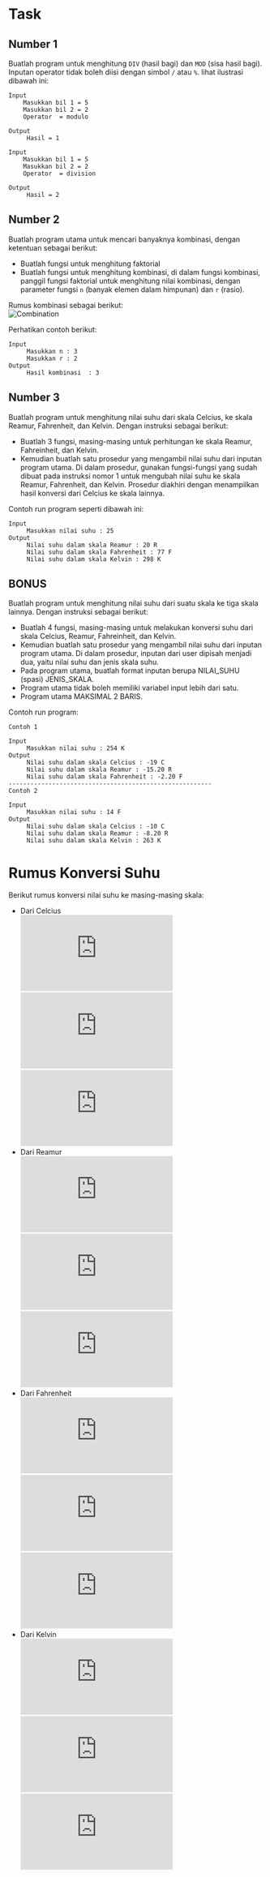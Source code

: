 # Task

## Number 1
Buatlah program untuk menghitung `DIV` (hasil bagi) dan `MOD` (sisa hasil bagi). Inputan operator tidak boleh diisi dengan simbol `/` atau `%`. lihat ilustrasi dibawah ini:
```
Input
    Masukkan bil 1 = 5
    Masukkan bil 2 = 2
    Operator  = modulo

Output 
     Hasil = 1	
```
```
Input
    Masukkan bil 1 = 5
    Masukkan bil 2 = 2
    Operator  = division

Output 
     Hasil = 2
```
## Number 2
Buatlah program utama untuk mencari banyaknya kombinasi, dengan ketentuan sebagai berikut:
* Buatlah fungsi untuk menghitung faktorial
* Buatlah fungsi untuk menghitung kombinasi, di dalam fungsi kombinasi, panggil fungsi faktorial untuk menghitung nilai kombinasi, dengan parameter fungsi `n` (banyak elemen dalam himpunan) dan `r` (rasio).  

Rumus kombinasi sebagai berikut:  
![Combination](http://rogercortesi.com/eqn/tempimagedir/eqn6502.png)  

Perhatikan contoh berikut:
```
Input
     Masukkan n : 3
     Masukkan r : 2
Output
     Hasil kombinasi  : 3    
```
## Number 3
Buatlah program untuk menghitung nilai suhu dari skala Celcius, ke skala Reamur, Fahrenheit, dan Kelvin. Dengan instruksi sebagai berikut:
* Buatlah 3 fungsi, masing-masing untuk perhitungan ke skala Reamur, Fahreinheit, dan Kelvin.
* Kemudian buatlah satu prosedur yang mengambil nilai suhu dari inputan program utama. Di dalam prosedur, gunakan fungsi-fungsi yang sudah dibuat pada instruksi nomor 1 untuk mengubah nilai suhu ke skala Reamur, Fahrenheit, dan Kelvin. Prosedur diakhiri dengan menampilkan hasil konversi dari Celcius ke skala lainnya.  

Contoh run program seperti dibawah ini:
```
Input
     Masukkan nilai suhu : 25
Output
     Nilai suhu dalam skala Reamur : 20 R
     Nilai suhu dalam skala Fahrenheit : 77 F
     Nilai suhu dalam skala Kelvin : 298 K
```
## BONUS
Buatlah program untuk menghitung nilai suhu dari suatu skala ke tiga skala lainnya. Dengan instruksi sebagai berikut:
* Buatlah 4 fungsi, masing-masing untuk melakukan konversi suhu dari skala Celcius, Reamur, Fahreinheit, dan Kelvin.
* Kemudian buatlah satu prosedur yang mengambil nilai suhu dari inputan program utama. Di dalam prosedur, inputan dari user dipisah menjadi dua, yaitu nilai suhu dan jenis skala suhu.
* Pada program utama, buatlah format inputan berupa NILAI_SUHU (spasi) JENIS_SKALA.
* Program utama tidak boleh memiliki variabel input lebih dari satu.
* Program utama MAKSIMAL 2 BARIS.

Contoh run program:
```
Contoh 1

Input
     Masukkan nilai suhu : 254 K
Output
     Nilai suhu dalam skala Celcius : -19 C
     Nilai suhu dalam skala Reamur : -15.20 R
     Nilai suhu dalam skala Fahrenheit : -2.20 F
--------------------------------------------------------
Contoh 2

Input
     Masukkan nilai suhu : 14 F
Output
     Nilai suhu dalam skala Celcius : -10 C
     Nilai suhu dalam skala Reamur : -8.20 R
     Nilai suhu dalam skala Kelvin : 263 K
```

# Rumus Konversi Suhu
Berikut rumus konversi nilai suhu ke masing-masing skala:
* Dari Celcius  
![CReamur](http://www.sciweavers.org/tex2img.php?eq=Reamur%3D%284%2F5%29%2ACelcius%0A&bc=White&fc=Black&im=jpg&fs=12&ff=mathpazo&edit=0)  
![CFahrenheit](http://www.sciweavers.org/tex2img.php?eq=Fahrenheit%20%3D%20%289%2F5%29%2ACelcius%20%2B%2032%20%0A&bc=White&fc=Black&im=jpg&fs=12&ff=mathpple&edit=0)  
![CKelvin](http://www.sciweavers.org/tex2img.php?eq=Kelvin%3DCelcius%2B273%20%0A&bc=White&fc=Black&im=jpg&fs=12&ff=mathpple&edit=0)  
* Dari Reamur  
![RCelcius](http://www.sciweavers.org/tex2img.php?eq=Celcius%20%3D%20%285%2F4%29%2AReamur&bc=White&fc=Black&im=jpg&fs=12&ff=mathpazo&edit=0)  
![RFahrenheit](http://www.sciweavers.org/tex2img.php?eq=Fahrenheit%20%3D%20%289%2F4%29%2AReamur%20%2B%2032%0A&bc=White&fc=Black&im=jpg&fs=12&ff=mathpazo&edit=0)  
![RKelvin](http://www.sciweavers.org/tex2img.php?eq=Kelvin%20%3D%20Celcius%20%2B%20273%20%3D%20%285%2F4%29%2AReamur%20%2B%20273&bc=White&fc=Black&im=jpg&fs=12&ff=mathpazo&edit=0)
* Dari Fahrenheit  
![FCelcius](http://www.sciweavers.org/tex2img.php?eq=Celcius%20%3D%20%285%2F9%29%2A%28Fahrenheit-32%29&bc=White&fc=Black&im=jpg&fs=12&ff=mathpazo&edit=0)  
![FReamur](http://www.sciweavers.org/tex2img.php?eq=Reamur%20%3D%20%284%2F9%29%2A%28Fahrenheit-32%29%0A&bc=White&fc=Black&im=jpg&fs=12&ff=mathpazo&edit=0)  
![FKelvin](http://www.sciweavers.org/tex2img.php?eq=Kelvin%20%3D%20%285%2F9%29%2A%28Fahrenheit-32%29%20%2B%20273%0A&bc=White&fc=Black&im=jpg&fs=12&ff=mathpazo&edit=0)
* Dari Kelvin  
![KCelcius](http://www.sciweavers.org/tex2img.php?eq=Celcius%20%3D%20Kelvin-273&bc=White&fc=Black&im=jpg&fs=12&ff=mathpazo&edit=0)  
![KReamur](http://www.sciweavers.org/tex2img.php?eq=Reamur%20%3D%20%284%2F5%29%2A%28Kelvin-273%29%0A&bc=White&fc=Black&im=jpg&fs=12&ff=mathpazo&edit=0)  
![KFahrenheit](http://www.sciweavers.org/tex2img.php?eq=Fahrenheit%20%3D%20%289%2F5%29%2A%28Kelvin-273%29%20%2B%2032%0A&bc=White&fc=Black&im=jpg&fs=12&ff=mathpazo&edit=0)
